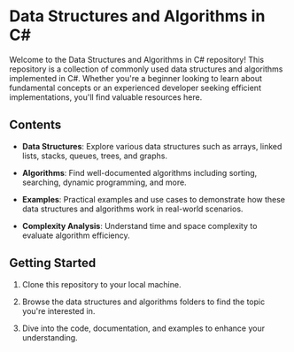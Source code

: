 # Data Structures and Algorithms in C#

Welcome to the Data Structures and Algorithms in C# repository! This repository is a collection of commonly used data structures and algorithms implemented in C#. Whether you're a beginner looking to learn about fundamental concepts or an experienced developer seeking efficient implementations, you'll find valuable resources here.

## Contents

- **Data Structures**: Explore various data structures such as arrays, linked lists, stacks, queues, trees, and graphs.
  
- **Algorithms**: Find well-documented algorithms including sorting, searching, dynamic programming, and more.

- **Examples**: Practical examples and use cases to demonstrate how these data structures and algorithms work in real-world scenarios.

- **Complexity Analysis**: Understand time and space complexity to evaluate algorithm efficiency.

## Getting Started

1. Clone this repository to your local machine.

2. Browse the data structures and algorithms folders to find the topic you're interested in.

3. Dive into the code, documentation, and examples to enhance your understanding.

